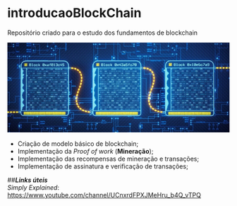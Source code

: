 # introducaoBlockChain
Repositório criado para o estudo dos fundamentos de blockchain

![Modelo de blockchain](https://github.com/vlcp197/introducaoBlockChain/blob/main/blockchain.jpg "Blockchain")  



- Criação de modelo básico de blockchain;  
- Implementação da *Proof of work* (**Mineração**);  
- Implementação das recompensas de mineração e transações;  
- Implementação de assinatura e verificação de transações;
 
 
 
##***Links úteis***  
*Simply Explained*:  
https://www.youtube.com/channel/UCnxrdFPXJMeHru_b4Q_vTPQ
